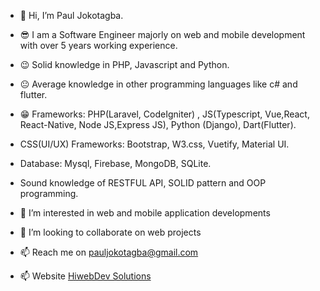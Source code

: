 -  👋 Hi, I’m Paul Jokotagba.
-  😎 I am a Software Engineer majorly on web and mobile development with over 5 years working experience.
-  😉 Solid knowledge in PHP, Javascript and Python.
-  😐 Average knowledge in other programming languages like c# and flutter.
-  😁 Frameworks: PHP(Laravel, CodeIgniter) , JS(Typescript, Vue,React, React-Native, Node JS,Express JS), Python (Django), Dart(Flutter).
-   CSS(UI/UX) Frameworks: Bootstrap, W3.css, Vuetify, Material UI.
-  Database: Mysql, Firebase, MongoDB, SQLite.
-  Sound knowledge of RESTFUL API, SOLID pattern and OOP programming.
 
- 👀 I’m interested in web and mobile application developments<br>
- 💞️ I’m looking to collaborate on web  projects<br>
- 📫 Reach me on pauljokotagba@gmail.com<br>
- 📫 Website <a href="https://hiwebdevsolutions.com">HiwebDev Solutions</a>

<!---
kingjokes/kingjokes is a ✨ special ✨ repository because its `README.md` (this file) appears on your GitHub profile.
You can click the Preview link to take a look at your changes.
--->
